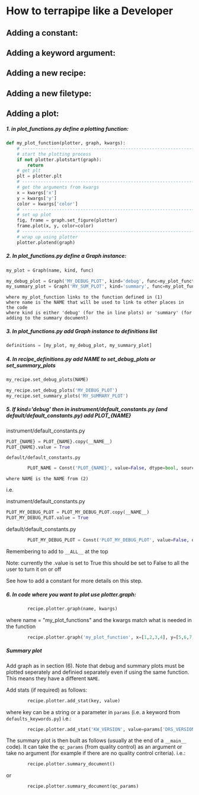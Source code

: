 

# How to terrapipe like a Developer




## Adding a constant:




## Adding a keyword argument:




## Adding a new recipe:




## Adding a new filetype:




## Adding a plot:


##### 1. in plot_functions.py define a plotting function:

```python
def my_plot_function(plotter, graph, kwargs):
    # ------------------------------------------------------------------
    # start the plotting process
    if not plotter.plotstart(graph):
        return
    # get plt
    plt = plotter.plt
    # ------------------------------------------------------------------
    # get the arguments from kwargs
    x = kwargs['x']
    y = kwargs['y']
    color = kwargs['color']
    # ------------------------------------------------------------------
    # set up plot
    fig, frame = graph.set_figure(plotter)
    frame.plot(x, y, color=color)
    # ------------------------------------------------------------------
    # wrap up using plotter
    plotter.plotend(graph)
```

##### 2. In plot_functions.py define a Graph instance:
```python
my_plot = Graph(name, kind, func)
```
```python
my_debug_plot = Graph('MY_DEBUG_PLOT', kind='debug', func=my_plot_function)
my_summary_plot = Graph('MY_SUM_PLOT', kind='summary', func=my_plot_function)
```
    where my_plot_function links to the function defined in (1)
    where name is the NAME that will be used to link to other places in the code
    where kind is either 'debug' (for the in line plots) or 'summary' (for adding to the summary document)

##### 3. In plot_functions.py add Graph instance to definitions list
```python
definitions = [my_plot, my_debug_plot, my_summary_plot]
```

##### 4. In recipe_definitions.py add NAME to set_debug_plots or set_summary_plots
```python
my_recipe.set_debug_plots(NAME)
```
```python
my_recipe.set_debug_plots('MY_DEBUG_PLOT')
my_recipe.set_summary_plots('MY_SUMMARY_PLOT')
```
##### 5. If kind='debug' then in instrument/default_constants.py (and default/default_constants.py) add PLOT_{NAME}

instrument/default_constants.py    
```python
PLOT_{NAME} = PLOT_{NAME}.copy(__NAME__)
PLOT_{NAME}.value = True
```
    default/default_constants.py
```python 
        PLOT_NAME = Const('PLOT_{NAME}', value=False, dtype=bool, source=__NAME__)
```
    where NAME is the NAME from (2)

i.e.

instrument/default_constants.py    
```python
PLOT_MY_DEBUG_PLOT = PLOT_MY_DEBUG_PLOT.copy(__NAME__)
PLOT_MY_DEBUG_PLOT.value = True
```
default/default_constants.py
```python 
        PLOT_MY_DEBUG_PLOT = Const('PLOT_MY_DEBUG_PLOT', value=False, dtype=bool, source=__NAME__)
```
Remembering to add to `__ALL__` at the top

Note: currently the .value is set to True this should be set to False to all the user to turn it on or off

See how to add a constant for more details on this step.

##### 6. In code where you want to plot use plotter.graph:     
```python
        recipe.plotter.graph(name, kwargs)
```
where name = "my_plot_functions" and the kwargs match what is needed in the function
```python
        recipe.plotter.graph('my_plot_function', x=[1,2,3,4], y=[5,6,7,8], color='red')
```


##### Summary plot

Add graph as in section (6). Note that debug and summary plots must be plotted seperately and definied separately even if using the same function. This means they have a different `NAME`. 

Add stats (if required) as follows:
```python
        recipe.plotter.add_stat(key, value)
```
where key can be a string or a parameter in `params` (i.e. a keyword from `defaults_keywords.py`)
i.e.:
```python
        recipe.plotter.add_stat('KW_VERSION', value=params['DRS_VERSION'])
```

The summary plot is then built as follows (usually at the end of a `__main__` code). It can take the `qc_params` (from quality control) as an argument or take no argument (for example if there are no quality control criteria). i.e.:
```python
        recipe.plotter.summary_document()
```
or 
```python
        recipe.plotter.summary_document(qc_params)
```